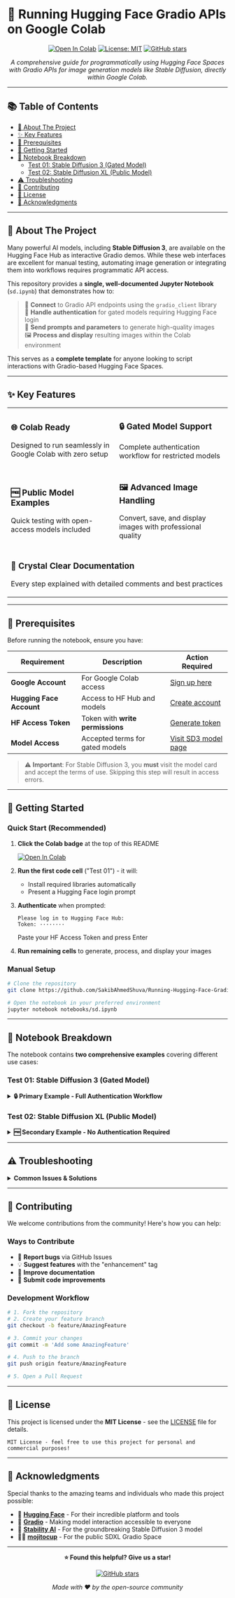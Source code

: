 # 🚀 Running Hugging Face Gradio APIs on Google Colab

<div align="center">

[![Open In Colab](https://colab.research.google.com/assets/colab-badge.svg)](https://colab.research.google.com/your-notebook-link)
[![License: MIT](https://img.shields.io/badge/License-MIT-yellow.svg)](https://opensource.org/licenses/MIT)
[![GitHub stars](https://img.shields.io/github/stars/SakibAhmedShuva/Running-Hugging-Face-Gradio-API-on-Colab?style=social)](https://github.com/SakibAhmedShuva/Running-Hugging-Face-Gradio-API-on-Colab)

*A comprehensive guide for programmatically using Hugging Face Spaces with Gradio APIs for image generation models like Stable Diffusion, directly within Google Colab.*

</div>

---

## 📚 Table of Contents

- [🎯 About The Project](#-about-the-project)
- [✨ Key Features](#-key-features)
- [🔧 Prerequisites](#-prerequisites)
- [🚀 Getting Started](#-getting-started)
- [📖 Notebook Breakdown](#-notebook-breakdown)
  - [Test 01: Stable Diffusion 3 (Gated Model)](#test-01-stable-diffusion-3-gated-model)
  - [Test 02: Stable Diffusion XL (Public Model)](#test-02-stable-diffusion-xl-public-model)
- [⚠️ Troubleshooting](#️-troubleshooting)
- [🤝 Contributing](#-contributing)
- [📜 License](#-license)
- [🙏 Acknowledgments](#-acknowledgments)

---

## 🎯 About The Project

Many powerful AI models, including **Stable Diffusion 3**, are available on the Hugging Face Hub as interactive Gradio demos. While these web interfaces are excellent for manual testing, automating image generation or integrating them into workflows requires programmatic API access.

This repository provides a **single, well-documented Jupyter Notebook** (`sd.ipynb`) that demonstrates how to:

> 🔗 **Connect** to Gradio API endpoints using the `gradio_client` library  
> 🔐 **Handle authentication** for gated models requiring Hugging Face login  
> 📝 **Send prompts and parameters** to generate high-quality images  
> 🖼️ **Process and display** resulting images within the Colab environment  

This serves as a **complete template** for anyone looking to script interactions with Gradio-based Hugging Face Spaces.

---

## ✨ Key Features

<table>
<tr>
<td>

### 🌐 **Colab Ready**
Designed to run seamlessly in Google Colab with zero setup

</td>
<td>

### 🔒 **Gated Model Support**
Complete authentication workflow for restricted models

</td>
</tr>
<tr>
<td>

### 🆓 **Public Model Examples**
Quick testing with open-access models included

</td>
<td>

### 🖼️ **Advanced Image Handling**
Convert, save, and display images with professional quality

</td>
</tr>
<tr>
<td colspan="2">

### 📝 **Crystal Clear Documentation**
Every step explained with detailed comments and best practices

</td>
</tr>
</table>

---

## 🔧 Prerequisites

Before running the notebook, ensure you have:

| Requirement | Description | Action Required |
|-------------|-------------|-----------------|
| **Google Account** | For Google Colab access | [Sign up here](https://accounts.google.com/) |
| **Hugging Face Account** | Access to HF Hub and models | [Create account](https://huggingface.co/join) |
| **HF Access Token** | Token with **write permissions** | [Generate token](https://huggingface.co/settings/tokens) |
| **Model Access** | Accepted terms for gated models | [Visit SD3 model page](https://huggingface.co/stabilityai/stable-diffusion-3-medium) |

> ⚠️ **Important**: For Stable Diffusion 3, you **must** visit the model card and accept the terms of use. Skipping this step will result in access errors.

---

## 🚀 Getting Started

### Quick Start (Recommended)

1. **Click the Colab badge** at the top of this README
   
   [![Open In Colab](https://colab.research.google.com/assets/colab-badge.svg)](https://colab.research.google.com/your-notebook-link)

2. **Run the first code cell** ("Test 01") - it will:
   - Install required libraries automatically
   - Present a Hugging Face login prompt

3. **Authenticate** when prompted:
   ```
   Please log in to Hugging Face Hub:
   Token: ········
   ```
   Paste your HF Access Token and press Enter

4. **Run remaining cells** to generate, process, and display your images

### Manual Setup

```bash
# Clone the repository
git clone https://github.com/SakibAhmedShuva/Running-Hugging-Face-Gradio-API-on-Colab.git

# Open the notebook in your preferred environment
jupyter notebook notebooks/sd.ipynb
```

---

## 📖 Notebook Breakdown

The notebook contains **two comprehensive examples** covering different use cases:

### Test 01: Stable Diffusion 3 (Gated Model)

<details>
<summary><strong>🔒 Primary Example - Full Authentication Workflow</strong></summary>

**Model**: `stabilityai/stable-diffusion-3-medium`  
**Authentication**: ✅ Required (`huggingface_hub.login()`)

**Complete Workflow**:
1. 📦 Install `gradio_client` and `Pillow`
2. 🔐 Authenticate your Hugging Face account
3. 🌐 Connect to the SD3 Gradio Space
4. 📝 Send detailed prompt and parameters to `/infer` endpoint
5. 💾 Save resulting image as permanent `.png` file
6. 🖼️ Display high-quality output in Colab

</details>

### Test 02: Stable Diffusion XL (Public Model)

<details>
<summary><strong>🆓 Secondary Example - No Authentication Required</strong></summary>

**Model**: `mojitocup/stable-diffusion-xl-base-1.0`  
**Authentication**: ❌ Not required

**Simplified Workflow**:
1. 🌐 Direct connection to SDXL Gradio Space
2. 🎨 Generate images with streamlined parameters
3. 🔄 Convert and display images instantly
4. ✅ Perfect for verifying basic setup

</details>

---

## ⚠️ Troubleshooting

<details>
<summary><strong>Common Issues & Solutions</strong></summary>

### 🚫 `RepositoryNotFoundError` or `GatedRepoError`

**Cause**: Terms of use not accepted on the model's Hugging Face page

**Solution**: 
1. Visit the [SD3 model card](https://huggingface.co/stabilityai/stable-diffusion-3-medium)
2. Log into your HF account
3. Accept the license agreement

### ⚡ `gradio_client.exceptions.AppError`

**Cause**: Hugging Face Space is busy, sleeping, or experiencing issues

**Solution**: 
- Wait 2-3 minutes and retry
- Check the Space status on Hugging Face
- Try during off-peak hours

### 🔑 Login Issues

**Cause**: Token permissions or formatting problems

**Solution**:
- Ensure token has **write permissions**
- Remove any extra spaces when copy-pasting
- Generate a new token if issues persist

</details>

---

## 🤝 Contributing

We welcome contributions from the community! Here's how you can help:

### Ways to Contribute

- 🐛 **Report bugs** via GitHub Issues
- 💡 **Suggest features** with the "enhancement" tag
- 📖 **Improve documentation** 
- 🔧 **Submit code improvements**

### Development Workflow

```bash
# 1. Fork the repository
# 2. Create your feature branch
git checkout -b feature/AmazingFeature

# 3. Commit your changes
git commit -m 'Add some AmazingFeature'

# 4. Push to the branch
git push origin feature/AmazingFeature

# 5. Open a Pull Request
```

---

## 📜 License

This project is licensed under the **MIT License** - see the [LICENSE](LICENSE) file for details.

```
MIT License - feel free to use this project for personal and commercial purposes!
```

---

## 🙏 Acknowledgments

Special thanks to the amazing teams and individuals who made this project possible:

- 🤗 **[Hugging Face](https://huggingface.co/)** - For their incredible platform and tools
- 🎨 **[Gradio](https://gradio.app/)** - Making model interaction accessible to everyone
- 🎯 **[Stability AI](https://stability.ai/)** - For the groundbreaking Stable Diffusion 3 model
- 👨‍💻 **[mojitocup](https://huggingface.co/mojitocup)** - For the public SDXL Gradio Space

---

<div align="center">

**⭐ Found this helpful? Give us a star!**

[![GitHub stars](https://img.shields.io/github/stars/SakibAhmedShuva/Running-Hugging-Face-Gradio-API-on-Colab?style=social)](https://github.com/SakibAhmedShuva/Running-Hugging-Face-Gradio-API-on-Colab)

*Made with ❤️ by the open-source community*

</div>
